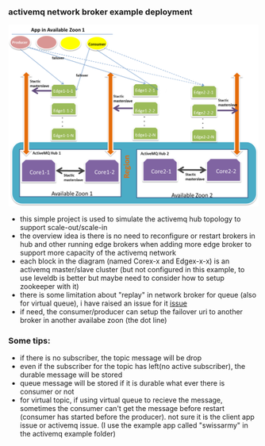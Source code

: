 ### activemq network broker example deployment

![topology](Amq-topology.png)

- this simple project is used to simulate the activemq hub topology to support scale-out/scale-in
- the overview idea is there is no need to reconfigure or restart brokers in hub and other running edge brokers when adding more edge broker to support more capacity of the activemq network
- each block in the diagram (named Corex-x and Edgex-x-x) is an activemq master/slave cluster (but not configured in this example, to use leveldb is better but maybe need to consider how to setup zookeeper with it)
- there is some limitation about "replay" in network broker for queue (also for virtual queue), i have raised an issue for it [issue](https://issues.apache.org/jira/browse/AMQ-5827) 
- if need, the consumer/producer can setup the failover uri to another broker in another availabe zoon (the dot line)
 

### Some tips:

- if there is no subscriber, the topic message will be drop
- even if the subscriber for the topic has left(no active subscriber), the durable message will be stored
- queue message will be stored if it is durable what ever there is consumer or not
- for virtual topic, if using virtual queue to recieve the message, sometimes the consumer can't get the message before restart (consumer has started before the producer). not sure it is the client app issue or activemq issue. (I use the example app called "swissarmy" in the activemq example folder)
